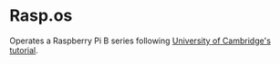 Rasp.os
=======

Operates a Raspberry Pi B series following [University of Cambridge's tutorial](https://www.cl.cam.ac.uk/projects/raspberrypi/tutorials/os/).

